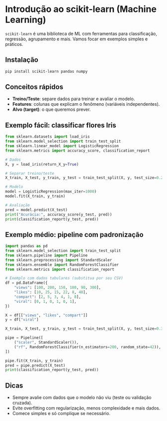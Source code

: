 # Introdução ao scikit-learn (Machine Learning)

`scikit-learn` é uma biblioteca de ML com ferramentas para classificação, regressão, agrupamento e mais. Vamos focar em exemplos simples e práticos.

## Instalação
```bash
pip install scikit-learn pandas numpy
```

## Conceitos rápidos
- **Treino/Teste**: separe dados para treinar e avaliar o modelo.
- **Features**: colunas que explicam o fenômeno (variáveis independentes).
- **Alvo (target)**: o que queremos prever.

## Exemplo fácil: classificar flores Iris
```python
from sklearn.datasets import load_iris
from sklearn.model_selection import train_test_split
from sklearn.linear_model import LogisticRegression
from sklearn.metrics import accuracy_score, classification_report

# Dados
X, y = load_iris(return_X_y=True)

# Separar treino/teste
X_train, X_test, y_train, y_test = train_test_split(X, y, test_size=0.2, random_state=42)

# Modelo
model = LogisticRegression(max_iter=1000)
model.fit(X_train, y_train)

# Avaliação
pred = model.predict(X_test)
print("Acurácia:", accuracy_score(y_test, pred))
print(classification_report(y_test, pred))
```

## Exemplo médio: pipeline com padronização
```python
import pandas as pd
from sklearn.model_selection import train_test_split
from sklearn.pipeline import Pipeline
from sklearn.preprocessing import StandardScaler
from sklearn.ensemble import RandomForestClassifier
from sklearn.metrics import classification_report

# Exemplo com dados tabulares (substitua por seu CSV)
df = pd.DataFrame({
    "views": [100, 200, 150, 180, 90, 300],
    "likes": [10, 25, 15, 22, 8, 40],
    "compart": [2, 5, 3, 4, 1, 8],
    "viral": [0, 1, 0, 1, 0, 1],
})

X = df[["views", "likes", "compart"]]
y = df["viral"]

X_train, X_test, y_train, y_test = train_test_split(X, y, test_size=0.3, random_state=42)

pipe = Pipeline([
    ("scaler", StandardScaler()),
    ("rf", RandomForestClassifier(n_estimators=200, random_state=42)),
])

pipe.fit(X_train, y_train)
pred = pipe.predict(X_test)
print(classification_report(y_test, pred))
```

## Dicas
- Sempre avalie com dados que o modelo não viu (teste ou validação cruzada).
- Evite overfitting com regularização, menos complexidade e mais dados.
- Comece simples e só complique se necessário.